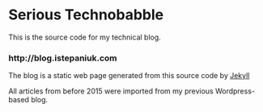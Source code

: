 Serious Technobabble
====================
This is the source code for my technical blog. 

<h3>
http://blog.istepaniuk.com
</h3>

The blog is a static web page generated from this source code by [Jekyll](http://jekyllrb.com/)

All articles from before 2015 were imported from my previous Wordpress-based blog.
